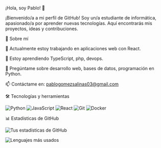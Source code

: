 ¡Hola, soy Pablo! 👋

¡Bienvenido/a a mi perfil de GitHub! Soy un/a estudiante de informática, apasionado/a por aprender nuevas tecnologías. Aquí encontrarás mis proyectos, ideas y contribuciones.

🚀 Sobre mí

🔭 Actualmente estoy trabajando en aplicaciones web con React.

🌱 Estoy aprendiendo TypeScript, php, devops.

💬 Pregúntame sobre desarrollo web, bases de datos, programación en Python.

📫 Contáctame en: pablogomezsalinas03@gmail.com

🛠️ Tecnologías y herramientas

![Python](https://img.shields.io/badge/-Python-3776AB?style=flat&logo=python&logoColor=white)
![JavaScript](https://img.shields.io/badge/-JavaScript-F7DF1E?style=flat&logo=javascript&logoColor=black)
![React](https://img.shields.io/badge/-React-61DAFB?style=flat&logo=react&logoColor=black)
![Git](https://img.shields.io/badge/-Git-F05032?style=flat&logo=git&logoColor=white)
![Docker](https://img.shields.io/badge/-Docker-2496ED?style=flat&logo=docker&logoColor=white)

📊 Estadísticas de GitHub

![Tus estadísticas de GitHub](https://github-readme-stats.vercel.app/api?username=PabloGS03&show_icons=true&theme=radical)


![Lenguajes más usados](https://github-readme-stats.vercel.app/api/top-langs/?username=PabloGS03&layout=compact&theme=radical)

